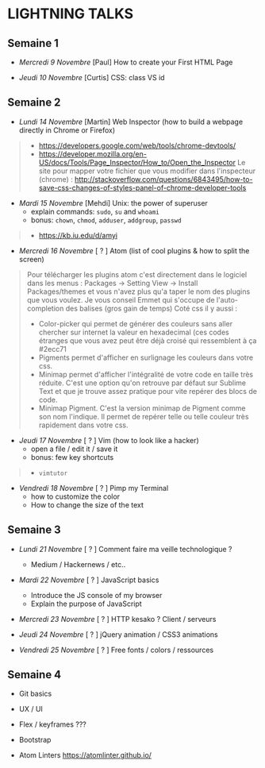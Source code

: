 # LIGHTNING TALKS

## Semaine 1

- _Mercredi 9 Novembre_ [Paul] How to create your First HTML Page

- _Jeudi 10 Novembre_ [Curtis] CSS: class VS id

## Semaine 2

- _Lundi 14 Novembre_ [Martin] Web Inspector (how to build a webpage directly in Chrome or Firefox)
>   * https://developers.google.com/web/tools/chrome-devtools/
>   * https://developer.mozilla.org/en-US/docs/Tools/Page_Inspector/How_to/Open_the_Inspector
> Le site pour mapper votre fichier que vous modifier dans l'inspecteur (chrome) : http://stackoverflow.com/questions/6843495/how-to-save-css-changes-of-styles-panel-of-chrome-developer-tools

- _Mardi 15 Novembre_ [Mehdi] Unix: the power of superuser
    * explain commands: `sudo`, `su` and `whoami`
    * bonus: `chown`, `chmod`, `adduser`, `addgroup`, `passwd`
>   * https://kb.iu.edu/d/amyi

- _Mercredi 16 Novembre_ [ ? ] Atom (list of cool plugins & how to split the screen)
>   Pour télécharger les plugins atom c'est directement dans le logiciel dans les menus : Packages -> Setting View -> Install Packages/themes et vous n'avez plus qu'a taper le nom des plugins que vous voulez.
>   Je vous conseil Emmet qui s'occupe de l'auto-completion des balises (gros gain de temps)
>   Coté css il y aussi :
>   * Color-picker qui permet de générer des couleurs sans aller chercher sur internet la valeur en hexadecimal (ces codes étranges que vous avez peut être déjà croisé qui ressemblent à ça #2ecc71
>   * Pigments permet d'afficher en surlignage les couleurs dans votre css.
>   * Minimap permet d'afficher l'intégralité de votre code en taille très réduite. C'est une option qu'on retrouve par défaut sur Sublime Text et que je trouve assez pratique pour vite repérer des blocs de code.
>   * Minimap Pigment. C'est la version minimap de Pigment comme son nom l'indique. Il permet de repérer telle ou telle couleur très rapidement dans votre css.

- _Jeudi 17 Novembre_ [ ? ] Vim (how to look like a hacker)
    * open a file / edit it / save it
    * bonus: few key shortcuts
>   * `vimtutor`

- _Vendredi 18 Novembre_ [ ? ] Pimp my Terminal
    * how to customize the color
    * How to change the size of the text

## Semaine 3

-  _Lundi 21 Novembre_ [ ? ] Comment faire ma veille technologique ?
    * Medium / Hackernews / etc..

-  _Mardi 22 Novembre_ [ ? ] JavaScript basics
    * Introduce the JS console of my browser
    * Explain the purpose of JavaScript

-  _Mercredi 23 Novembre_ [ ? ] HTTP kesako ? Client / serveurs

-  _Jeudi 24 Novembre_ [ ? ] jQuery animation / CSS3 animations

-  _Vendredi 25 Novembre_ [ ? ] Free fonts / colors / ressources

## Semaine 4

- Git basics

- UX / UI

- Flex / keyframes ???

- Bootstrap

- Atom Linters
https://atomlinter.github.io/
